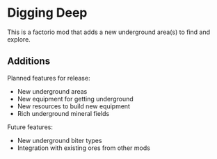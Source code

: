 # Digging Deep #

This is a factorio mod that adds a new underground area(s) to find and explore.

## Additions ##

Planned features for release:

- New underground areas
- New equipment for getting underground
- New resources to build new equipment 
- Rich underground mineral fields

Future features:

- New underground biter types
- Integration with existing ores from other mods